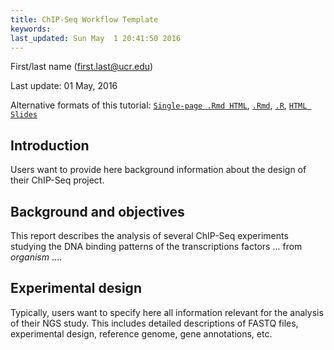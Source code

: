 ```yaml
---
title: ChIP-Seq Workflow Template 
keywords: 
last_updated: Sun May  1 20:41:50 2016
---
```

First/last name (first.last@ucr.edu)

Last update: 01 May, 2016 

Alternative formats of this tutorial:
[`Single-page .Rmd HTML`](https://htmlpreview.github.io/?https://github.com/tgirke/GEN242/blob/master/vignettes/12_ChIPseqWorkflow/systemPipeChIPseq.html),
[`.Rmd`](https://raw.githubusercontent.com/tgirke/GEN242/master/vignettes/12_ChIPseqWorkflow/systemPipeChIPseq.Rmd),
[`.R`](https://raw.githubusercontent.com/tgirke/GEN242/master/vignettes/12_ChIPseqWorkflow/systemPipeChIPseq.R),
[`HTML Slides`](https://docs.google.com/presentation/d/11qMRvkBITydUE49zOFvrGTbBaOmOlA_tXeYMlI3tu9g/edit?usp=sharing)

## Introduction

Users want to provide here background information about the design of their ChIP-Seq project.

## Background and objectives

This report describes the analysis of several ChIP-Seq experiments
studying the DNA binding patterns of the transcriptions factors ... from
*organism* ....

## Experimental design

Typically, users want to specify here all information relevant for the
analysis of their NGS study. This includes detailed descriptions of
FASTQ files, experimental design, reference genome, gene annotations,
etc.

